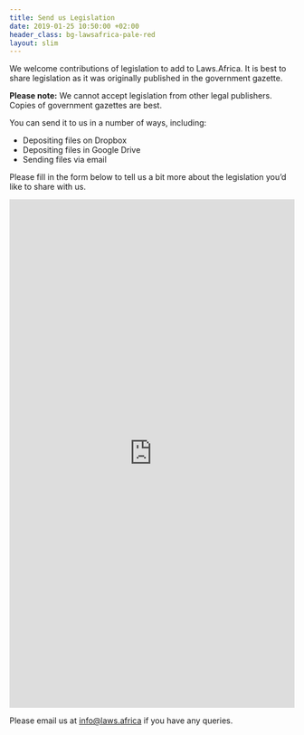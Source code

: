 ```yaml
---
title: Send us Legislation
date: 2019-01-25 10:50:00 +02:00
header_class: bg-lawsafrica-pale-red
layout: slim
---
```


We welcome contributions of legislation to add to Laws.Africa. It is best to share legislation as it was originally published in the government gazette.

**Please note:** We cannot accept legislation from other legal publishers. Copies of government gazettes are best.

You can send it to us in a number of ways, including:
- Depositing files on Dropbox
- Depositing files in Google Drive
- Sending files via email

Please fill in the form below to tell us a bit more about the legislation you’d like to share with us.

<iframe src="https://docs.google.com/forms/d/e/1FAIpQLSckDUFGcxLiznuDhMv2SawbIpz8SvHOj8P1HufGb_Vp-1ehJQ/viewform" width="100%" height="900px" style="border: 0px"></iframe>

Please email us at [info@laws.africa](mailto:info@laws.africa) if you have any queries.